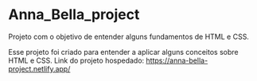 # Anna_Bella_project
Projeto com o objetivo de entender alguns fundamentos de HTML e CSS.

Esse projeto foi criado para entender a aplicar alguns conceitos sobre HTML e CSS.
Link do projeto hospedado: https://anna-bella-project.netlify.app/